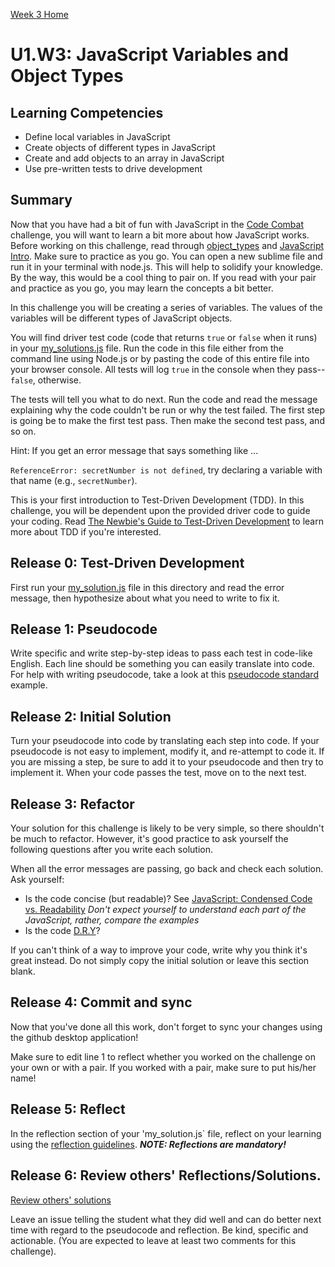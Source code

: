 [Week 3 Home](../)

# U1.W3: JavaScript Variables and Object Types

## Learning Competencies
- Define local variables in JavaScript
- Create objects of different types in JavaScript
- Create and add objects to an array in JavaScript
- Use pre-written tests to drive development

## Summary
Now that you have had a bit of fun with JavaScript in the [Code Combat](../1_code_combat) 
challenge, you will want to learn a bit more about how JavaScript works. Before working 
on this challenge, read through [object_types](../reading_material/object_types.md) and 
[JavaScript Intro](../reading_material/javascript_intro_lab). Make sure to practice as 
you go. You can open a new sublime file and run it in your terminal with node.js. 
This will help to solidify your knowledge. By the way, this would be a cool thing to pair on. 
If you read with your pair and practice as you go, you may learn the concepts a bit better.  

In this challenge you will be creating a series of variables. The values of the variables 
will be different types of JavaScript objects.

You will find driver test code (code that returns `true` or `false` when it runs) in your [my_solutions.js](my_solutions.js) file. Run the code in this file either from the command line 
using Node.js or by pasting the code of this entire file into your browser console. All tests will log `true` in the console when they pass--`false`, otherwise.

The tests will tell you what to do next.  Run the code and read the message explaining 
why the code couldn't be run or why the test failed.  The first step is going be to make 
the first test pass.  Then make the second test pass, and so on.

Hint: If you get an error message that says something like ...

`ReferenceError: secretNumber is not defined`, try declaring a variable with that name (e.g., `secretNumber`).

This is your first introduction to Test-Driven Development (TDD). In this challenge, you will be dependent upon the provided driver code to guide your coding. Read [The Newbie's Guide to Test-Driven Development](http://code.tutsplus.com/tutorials/the-newbies-guide-to-test-driven-development--net-13835) to learn more about TDD if you're interested. 

## Release 0: Test-Driven Development
First run your [my_solution.js](./my_solution.js) file in this directory and read the error message, then hypothesize about what you need to write to fix it.

## Release 1: Pseudocode
Write specific and write step-by-step ideas to pass each test in code-like English. Each line should be something you can easily translate into code. For help with writing pseudocode, take a look at this [pseudocode standard](http://users.csc.calpoly.edu/~jdalbey/SWE/pdl_std.html) example. 

## Release 2: Initial Solution
Turn your pseudocode into code by translating each step into code. If your pseudocode is not easy to implement, modify it, and re-attempt to code it. If you are missing a step, be sure to add it to your pseudocode and then try to implement it. When your code passes the test, move on to the next test. 

## Release 3: Refactor

Your solution for this challenge is likely to be very simple, so there shouldn't be much to refactor. However, it's good practice to ask yourself the following questions after you write each solution. 

When all the error messages are passing, go back and check each solution. Ask yourself:
- Is the code concise (but readable)? See [JavaScript: Condensed Code vs. Readability](http://davidwalsh.name/javascript-short-code) *Don't expect yourself to understand each part of the JavaScript, rather, compare the examples*  
- Is the code [D.R.Y](http://programmer.97things.oreilly.com/wiki/index.php/Don't_Repeat_Yourself)? 

If you can't think of a way to improve your code, write why you think it's great instead. Do not simply copy the initial solution or leave this section blank.

## Release 4: Commit and sync
Now that you've done all this work, don't forget to sync your changes using the github desktop application!

Make sure to edit line 1 to reflect whether you worked on the challenge on your own or with a pair. If you worked with a pair, make sure to put his/her name!

## Release 5: Reflect
In the reflection section of your 'my_solution.js` file, reflect on your learning using the [reflection guidelines](../reflection_guidelines.md). ***NOTE: Reflections are mandatory!***

## Release 6: Review others' Reflections/Solutions. 
[Review others' solutions](../reviewing_solutions.md)

Leave an issue telling the student what they did well and can do better next time with regard to the pseudocode and reflection. Be kind, specific and actionable. (You are expected to leave at least two comments for this challenge).



